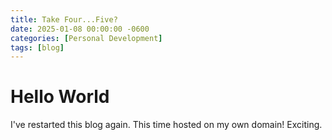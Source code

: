 ```yaml
---
title: Take Four...Five?
date: 2025-01-08 00:00:00 -0600
categories: [Personal Development]
tags: [blog]
---
```


# Hello World

I've restarted this blog again. This time hosted on my own domain! Exciting.
